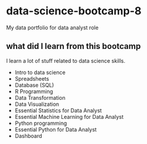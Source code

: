# data-science-bootcamp-8
My data portfolio for data analyst role

## what did I learn from this bootcamp

I learn a lot of stuff related to data science skills.

- Intro to data science
- Spreadsheets
- Database (SQL)
- R Programming
- Data Transformation
- Data Visualization
- Essential Statistics for Data Analyst
- Essential Machine Learning for Data Analyst
- Python programming
- Essential Python for Data Analyst
- Dashboard
